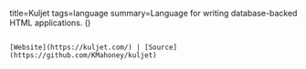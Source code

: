 title=Kuljet
tags=language
summary=Language for writing database-backed HTML applications. ()
~~~~~~

[Website](https://kuljet.com/) | [Source](https://github.com/KMahoney/kuljet)

